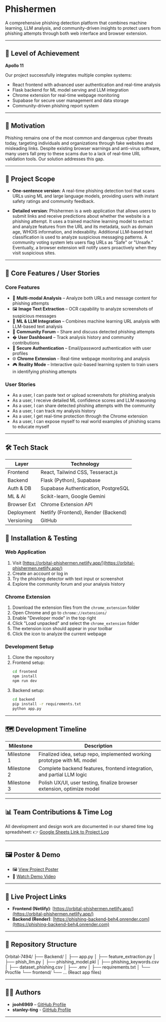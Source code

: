 # Phishermen

A comprehensive phishing detection platform that combines machine learning, LLM analysis, and community-driven insights to protect users from phishing attempts through both web interface and browser extension.

---

## 🚀 Level of Achievement

**Apollo 11**

Our project successfully integrates multiple complex systems:

- React frontend with advanced user authentication and real-time analysis
- Flask backend for ML model serving and LLM integration
- Chrome extension for real-time webpage monitoring
- Supabase for secure user management and data storage
- Community-driven phishing report system

---

## 🧠 Motivation

Phishing remains one of the most common and dangerous cyber threats today, targeting individuals and organizations through fake websites and misleading links. Despite existing browser warnings and anti-virus software, many users fall prey to these scams due to a lack of real-time URL validation tools. Our solution addresses this gap.

---

## 🎯 Project Scope

- **One-sentence version**: A real-time phishing detection tool that scans URLs using ML and large language models, providing users with instant safety ratings and community feedback.

- **Detailed version**: Phishermen is a web application that allows users to submit links and receive predictions about whether the website is a phishing attempt. It uses a trained machine learning model to extract and analyze features from the URL and its metadata, such as domain age, WHOIS information, and indexability. Additional LLM-based text classification is used to analyze suspicious messaging patterns. A community voting system lets users flag URLs as "Safe" or "Unsafe." Eventually, a browser extension will notify users proactively when they visit suspicious sites.

---

## 🧩 Core Features / User Stories

### Core Features

- 🔗 **Multi-modal Analysis** – Analyze both URLs and message content for phishing attempts
- 🖼️ **Image Text Extraction** – OCR capability to analyze screenshots of suspicious messages
- 🧠 **ML & LLM Integration** – Combines machine learning URL analysis with LLM-based text analysis
- 👥 **Community Forum** – Share and discuss detected phishing attempts
- � **User Dashboard** – Track analysis history and community contributions
- 🔐 **Secure Authentication** – Email/password authentication with user profiles
- 🌐 **Chrome Extension** – Real-time webpage monitoring and analysis
- 🎮 **Reality Mode** – Interactive quiz-based learning system to train users in identifying phishing attempts

### User Stories

- As a user, I can paste text or upload screenshots for phishing analysis
- As a user, I receive detailed ML confidence scores and LLM reasoning
- As a user, I can share detected phishing attempts with the community
- As a user, I can track my analysis history
- As a user, I get real-time protection through the Chrome extension
- As a user, I can expose myself to real world examples of phishing scams to educate myself

---

## 🛠️ Tech Stack

| Layer       | Technology                           |
| ----------- | ------------------------------------ |
| Frontend    | React, Tailwind CSS, Tesseract.js    |
| Backend     | Flask (Python), Supabase             |
| Auth & DB   | Supabase Authentication, PostgreSQL  |
| ML & AI     | Scikit-learn, Google Gemini          |
| Browser Ext | Chrome Extension API                 |
| Deployment  | Netlify (Frontend), Render (Backend) |
| Versioning  | GitHub                               |

## 🔧 Installation & Testing

### Web Application

1. Visit [https://orbital-phishermen.netlify.app/](https://orbital-phishermen.netlify.app/)
2. Create an account or log in
3. Try the phishing detector with text input or screenshot
4. Explore the community forum and your analysis history

### Chrome Extension

1. Download the extension files from the `chrome_extension` folder
2. Open Chrome and go to `chrome://extensions/`
3. Enable "Developer mode" in the top right
4. Click "Load unpacked" and select the `chrome_extension` folder
5. The extension icon should appear in your toolbar
6. Click the icon to analyze the current webpage

### Development Setup

1. Clone the repository
2. Frontend setup:
   ```bash
   cd frontend
   npm install
   npm run dev
   ```
3. Backend setup:
   ```bash
   cd backend
   pip install -r requirements.txt
   python app.py
   ```

---

## 🗺️ Development Timeline

| Milestone   | Description                                                             |
| ----------- | ----------------------------------------------------------------------- |
| Milestone 1 | Finalized idea, setup repo, implemented working prototype with ML model |
| Milestone 2 | Complete backend features, frontend integration, and partial LLM logic  |
| Milestone 3 | Polish UX/UI, user testing, finalize browser extension, optimize model  |

---

## 📊 Team Contributions & Time Log

All development and design work are documented in our shared time log spreadsheet:
👉 [Google Sheets Link to Project Log](https://docs.google.com/spreadsheets/d/1L41HYaqdnooXWYEMIe4ml_HP8J5QQLHBwhEK8YZ69uQ/edit?gid=375014103#gid=375014103)

---

## 🖼️ Poster & Demo

- 🖼️ [View Project Poster](https://drive.google.com/drive/u/1/folders/1_I00dTd_j1JlylFrSjwF4N_xdRSGH21_)
- 🎥 [Watch Demo Video](https://drive.google.com/drive/u/1/folders/1_I00dTd_j1JlylFrSjwF4N_xdRSGH21_)

---

## 🔗 Live Project Links

- **Frontend (Netlify)**: [https://orbital-phishermen.netlify.app/](https://orbital-phishermen.netlify.app/)
- **Backend (Render)**: [https://phishing-backend-beh4.onrender.com](https://phishing-backend-beh4.onrender.com)

---

## 📌 Repository Structure

Orbital-7494/
├── Backend/
│ ├── app.py
│ ├── feature_extraction.py
│ ├── phish_llm.py
│ ├── phishing_model.pkl
│ ├── phishing_keywords.csv
│ ├── dataset_phishing.csv
│ ├── .env
│ ├── requirements.txt
│ └── Procfile
└── frontend/
└── ... (React app files)

---

## 👨‍💻 Authors

- **jooh6969** – [GitHub Profile](https://github.com/jooh6969)
- **stanley-ting** - [GitHub Profile](https://github.com/stanley-ting)

---

